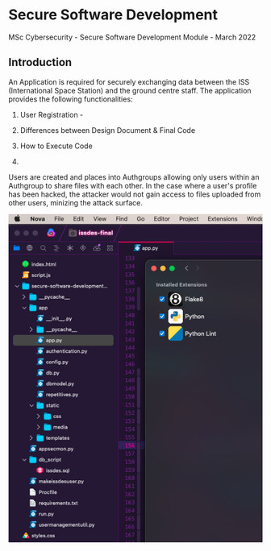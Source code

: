# Secure Software Development
MSc Cybersecurity - Secure Software Development Module - March 2022

## Introduction ##

An Application is required for securely exchanging data between the ISS (International Space Station) and the ground centre staff. The application provides the following functionalities:

  1. User Registration - 



1. Differences between Design Document & Final Code
2. How to Execute Code
3. 

Users are created and places into Authgroups allowing only users within an Authgroup to share files with each other. In the case where a user's profile has been hacked, the attacker would not gain access to files uploaded from other users, minizing the attack surface.

![This is an image](https://github.com/zihaadk/secure-software-development/blob/main/images/nova.png)
